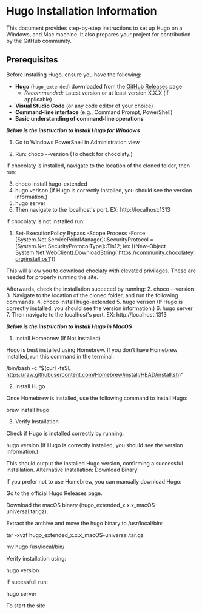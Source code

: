 # Hugo Installation Information
This document provides step-by-step instructions to set up Hugo on a Windows, and Mac machine. It also prepares your project for contribution by the GitHub community.

## Prerequisites

Before installing Hugo, ensure you have the following:

- **Hugo** (`hugo_extended`) downloaded from the [GitHub Releases](https://github.com/gohugoio/hugo/releases) page  
  - *Recommended:* Latest version or at least version X.X.X (if applicable)  
- **Visual Studio Code** (or any code editor of your choice)  
- **Command-line interface** (e.g., Command Prompt, PowerShell)  
- **Basic understanding of command-line operations**  


***Below is the instruction to install Hugo for Windows***

1. Go to Windows PowerShell in Administration view

2. Run: choco --version (To check for chocolaty.)

If chocolaty is installed, navigate to the location of the cloned folder, then run:

3. choco install hugo-extended
4. hugo verison (If Hugo is correctly installed, you should see the version information.)
5. hugo server
6. Then navigate to the localhost's port.
EX: http://localhost:1313


If chocolaty is not installed run:

1. Set-ExecutionPolicy Bypass -Scope Process -Force
[System.Net.ServicePointManager]::SecurityProtocol = [System.Net.SecurityProtocolType]::Tls12;
iex ((New-Object System.Net.WebClient).DownloadString('https://community.chocolatey.org/install.ps1'))

This will allow you to download choclaty with elevated privilages. These are needed for properly running the site.

Afterwards, check the installation suceeced by running:
2. choco --version
3. Navigate to the location of the cloned folder, and run the following commands.
4. choco install hugo-extended
5. hugo verison (If Hugo is correctly installed, you should see the version information.)
6. hugo server
7. Then navigate to the localhost's port.
EX: http://localhost:1313




***Below is the instruction to install Hugo in MacOS***
1. Install Homebrew (If Not Installed)

Hugo is best installed using Homebrew. If you don’t have Homebrew installed, run this command in the terminal:

/bin/bash -c "$(curl -fsSL https://raw.githubusercontent.com/Homebrew/install/HEAD/install.sh)"

2. Install Hugo

Once Homebrew is installed, use the following command to install Hugo:

brew install hugo

3. Verify Installation

Check if Hugo is installed correctly by running:

hugo version (If Hugo is correctly installed, you should see the version information.)

This should output the installed Hugo version, confirming a successful installation.
Alternative Installation: Download Binary

If you prefer not to use Homebrew, you can manually download Hugo:

Go to the official Hugo Releases page.

Download the macOS binary (hugo_extended_x.x.x_macOS-universal.tar.gz).

Extract the archive and move the hugo binary to /usr/local/bin:

tar -xvzf hugo_extended_x.x.x_macOS-universal.tar.gz


mv hugo /usr/local/bin/

Verify installation using:

hugo version

If sucessfull run:

hugo server

To start the site
